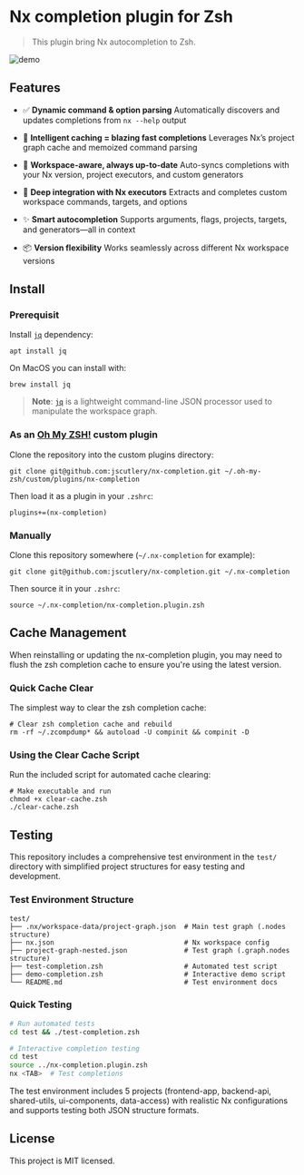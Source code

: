 # Nx completion plugin for Zsh

> This plugin bring Nx autocompletion to Zsh.

![demo](https://user-images.githubusercontent.com/8522558/111908149-67e8d780-8a58-11eb-9343-691f6d664163.gif)

## Features

- ✅ **Dynamic command & option parsing**
  Automatically discovers and updates completions from `nx --help` output

- 🚀 **Intelligent caching = blazing fast completions**
  Leverages Nx’s project graph cache and memoized command parsing

- 🧠 **Workspace-aware, always up-to-date**
  Auto-syncs completions with your Nx version, project executors, and custom generators

- 🧩 **Deep integration with Nx executors**
  Extracts and completes custom workspace commands, targets, and options

- ✨ **Smart autocompletion**
  Supports arguments, flags, projects, targets, and generators—all in context

- 📦 **Version flexibility**
  Works seamlessly across different Nx workspace versions

## Install

### Prerequisit

Install [`jq`](https://stedolan.github.io/jq/) dependency:

```shell
apt install jq
```

On MacOS you can install with:

```shell
brew install jq
```

> **Note**: [`jq`](https://stedolan.github.io/jq/) is a lightweight command-line JSON processor used to manipulate the workspace graph.

### As an [Oh My ZSH!](https://github.com/robbyrussell/oh-my-zsh) custom plugin

Clone the repository into the custom plugins directory:

```shell
git clone git@github.com:jscutlery/nx-completion.git ~/.oh-my-zsh/custom/plugins/nx-completion
```

Then load it as a plugin in your `.zshrc`:

```shell
plugins+=(nx-completion)
```

### Manually

Clone this repository somewhere (`~/.nx-completion` for example):

```shell
git clone git@github.com:jscutlery/nx-completion.git ~/.nx-completion
```

Then source it in your `.zshrc`:

```shell
source ~/.nx-completion/nx-completion.plugin.zsh
```

## Cache Management

When reinstalling or updating the nx-completion plugin, you may need to flush the zsh completion cache to ensure you're using the latest version.

### Quick Cache Clear

The simplest way to clear the zsh completion cache:

```shell
# Clear zsh completion cache and rebuild
rm -rf ~/.zcompdump* && autoload -U compinit && compinit -D
```

### Using the Clear Cache Script

Run the included script for automated cache clearing:

```shell
# Make executable and run
chmod +x clear-cache.zsh
./clear-cache.zsh
```

## Testing

This repository includes a comprehensive test environment in the `test/` directory with simplified project structures for easy testing and development.

### Test Environment Structure

```
test/
├── .nx/workspace-data/project-graph.json  # Main test graph (.nodes structure)
├── nx.json                                # Nx workspace config
├── project-graph-nested.json              # Test graph (.graph.nodes structure)
├── test-completion.zsh                    # Automated test script
├── demo-completion.zsh                    # Interactive demo script
└── README.md                              # Test environment docs
```

### Quick Testing

```bash
# Run automated tests
cd test && ./test-completion.zsh

# Interactive completion testing
cd test
source ../nx-completion.plugin.zsh
nx <TAB>  # Test completions
```

The test environment includes 5 projects (frontend-app, backend-api, shared-utils, ui-components, data-access) with realistic Nx configurations and supports testing both JSON structure formats.

## License

This project is MIT licensed.
